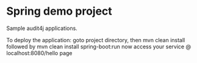 # Spring demo project
Sample audit4j applications.

To deploy the application: 
goto project directory, then mvn clean install followed by mvn clean install spring-boot:run
now access your service @ localhost:8080/hello page

